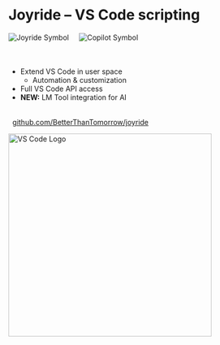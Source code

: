 <div class="slide">

# Joyride – VS Code scripting

<div class="row">
<div class="column col-7">

<div style="display: flex; justify-content: flex-start; gap: 20px; margin-bottom: 50px;">
<img src="images/joyride-icon.png" alt="Joyride Symbol" style="max-height: 180px;" />
<img src="images/copilot-icon-light.png" alt="Copilot Symbol" style="max-height: 180px;" />
</div>

- Extend VS Code in user space
  - Automation & customization
- Full VS Code API access
- **NEW:** LM Tool integration for AI

<div class="social-links" style="margin-left: -1rem; margin-top: 2rem;">

* [github.com/BetterThanTomorrow/joyride](https://github.com/BetterThanTomorrow/joyride)
</div>

</div>

<div class="column col-4 icon-gallery center">
<img src="images/vscode.png" alt="VS Code Logo" style="height: 400px; width=auto;">
</div>

</div>

</div>
